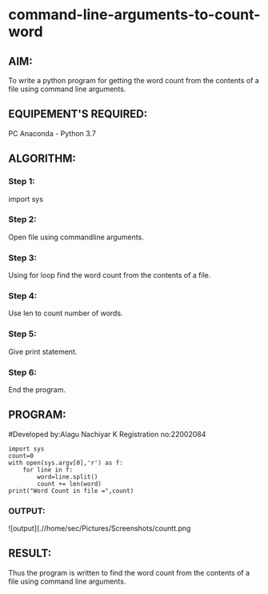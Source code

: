 # command-line-arguments-to-count-word
## AIM:
To write a python program for getting the word count from the contents of a file using command line arguments.
## EQUIPEMENT'S REQUIRED: 
PC
Anaconda - Python 3.7
## ALGORITHM: 
### Step 1:
import sys

### Step 2: 
Open file using commandline arguments.
 
### Step 3: 
Using for loop find the word count from the contents of a file.

### Step 4:
Use len to count number of words.

### Step 5: 
Give print statement.
### Step 6: 
End the program.

## PROGRAM:
#Developed by:Alagu Nachiyar K
Registration no:22002084
```
import sys
count=0
with open(sys.argv[0],'r') as f:
    for line in f:
        word=line.split()
        count += len(word)
print("Word Count in file =",count)
```

### OUTPUT:
![output](.//home/sec/Pictures/Screenshots/countt.png



## RESULT:
Thus the program is written to find the word count from the contents of a file using command line arguments.

